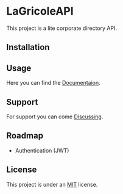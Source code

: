 # LaGricoleAPI

This project is a lite corporate directory API.

## Installation

## Usage

Here you can find the [Documentaion](https://github.com/Ilan-J/LaGricoleAPI/wiki).

## Support

For support you can come [Discussing](https://github.com/Ilan-J/LaGricoleAPI/discussions).

## Roadmap

- Authentication (JWT)

## License

This project is under an [MIT](https://github.com/Ilan-J/LaGricoleAPI/blob/main/LICENSE) license.
